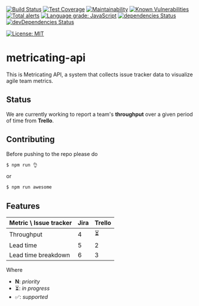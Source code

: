 [![Build Status](https://travis-ci.org/thoughtworks/metricating-api.svg?branch=master)](https://travis-ci.org/thoughtworks/metricating-api)
[![Test Coverage](https://api.codeclimate.com/v1/badges/677dcd02ddf99b3bf8c1/test_coverage)](https://codeclimate.com/github/thoughtworks/metricating-api/test_coverage)
[![Maintainability](https://api.codeclimate.com/v1/badges/677dcd02ddf99b3bf8c1/maintainability)](https://codeclimate.com/github/thoughtworks/metricating-api/maintainability)
[![Known Vulnerabilities](https://snyk.io/test/github/thoughtworks/metricating-api/badge.svg)](https://snyk.io/test/github/thoughtworks/metricating-api)
[![Total alerts](https://img.shields.io/lgtm/alerts/g/thoughtworks/metricating-api.svg?logo=lgtm&logoWidth=18)](https://lgtm.com/projects/g/thoughtworks/metricating-api/alerts/)
[![Language grade: JavaScript](https://img.shields.io/lgtm/grade/javascript/g/thoughtworks/metricating-api.svg?logo=lgtm&logoWidth=18)](https://lgtm.com/projects/g/thoughtworks/metricating-api/context:javascript)
[![dependencies Status](https://david-dm.org/thoughtworks/metricating-api/status.svg)](https://david-dm.org/thoughtworks/metricating-api)
[![devDependencies Status](https://david-dm.org/thoughtworks/metricating-api/dev-status.svg)](https://david-dm.org/thoughtworks/metricating-api?type=dev)

[![License: MIT](https://img.shields.io/badge/Licence-MIT-brightgreen.svg)](https://opensource.org/licenses/MIT)

# metricating-api

This is Metricating API, a system that collects issue tracker data to visualize agile team metrics.

## Status

We are currently working to report a team's **throughput** over a given period of time from **Trello**.

## Contributing

Before pushing to the repo please do

```bash
$ npm run 👌
```
or 
```bash
$ npm run awesome
```

## Features

| Metric \ Issue tracker  | Jira | Trello |
|-------------------------|------|--------|
| Throughput              | 4    | ⏳      |
| Lead time               | 5    | 2      |
| Lead time breakdown     | 6    | 3      |

Where

* **N**: _priority_
* ⏳: _in progress_
* ✅: _supported_
